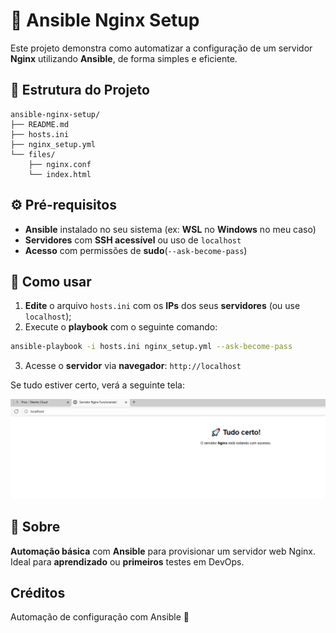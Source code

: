 # 🚀 Ansible Nginx Setup

Este projeto demonstra como automatizar a configuração de um servidor **Nginx** utilizando **Ansible**, de forma simples e eficiente.

## 📁 Estrutura do Projeto

```
ansible-nginx-setup/
├── README.md
├── hosts.ini
├── nginx_setup.yml
└── files/
    ├── nginx.conf
    └── index.html
```

## ⚙️ Pré-requisitos

- **Ansible** instalado no seu sistema (ex: **WSL** no **Windows** no meu caso)
- **Servidores** com **SSH acessível** ou uso de `localhost`
- **Acesso** com permissões de **sudo**(`--ask-become-pass`)

## 🧪 Como usar

1. **Edite** o arquivo `hosts.ini` com os **IPs** dos seus **servidores** (ou use `localhost`);
2. Execute o **playbook** com o seguinte comando:

```bash
ansible-playbook -i hosts.ini nginx_setup.yml --ask-become-pass
```

3. Acesse o **servidor** via **navegador**:
   `http://localhost`

Se tudo estiver certo, verá a seguinte tela:

![Serviodor Nginx Funcionando](/img/teste_nginx.PNG)

## 🧠 Sobre

**Automação básica** com **Ansible** para provisionar um servidor web Nginx. Ideal para **aprendizado** ou **primeiros** testes em DevOps.

## Créditos

Automação de configuração com Ansible 🚀
